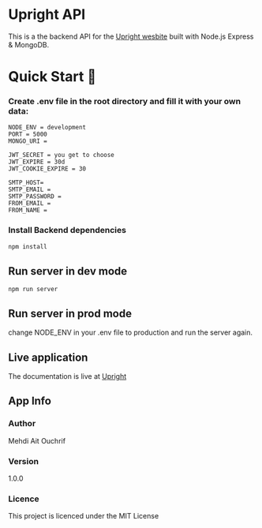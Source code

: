 # Upright API

This is a the backend API for the [Upright wesbite](https://github.com/mehdiaitouchrif/upright-client) built with Node.js Express & MongoDB.

# Quick Start 🚀

### Create .env file in the root directory and fill it with your own data:

```
NODE_ENV = development
PORT = 5000
MONGO_URI =

JWT_SECRET = you get to choose
JWT_EXPIRE = 30d
JWT_COOKIE_EXPIRE = 30

SMTP_HOST=
SMTP_EMAIL =
SMTP_PASSWORD =
FROM_EMAIL =
FROM_NAME =
```

### Install Backend dependencies

```bash
npm install
```

## Run server in dev mode

```
npm run server
```

## Run server in prod mode

change NODE_ENV in your .env file to production and run the server again.

## Live application

The documentation is live at [Upright](https://upright-media.herokuapp.com/)

## App Info

### Author

Mehdi Ait Ouchrif

### Version

1.0.0

### Licence

This project is licenced under the MIT License
